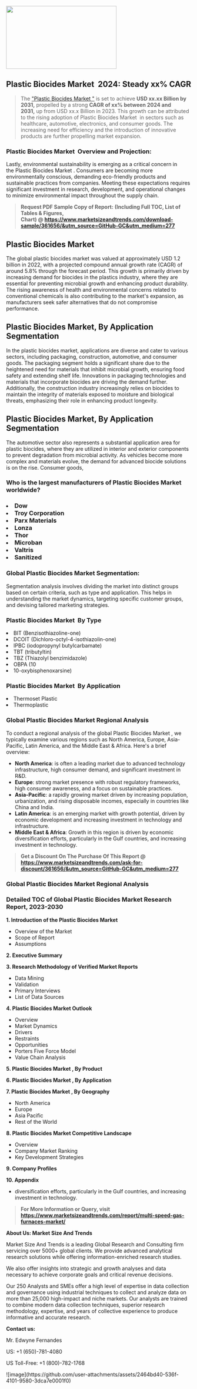<p><img class="alignnone size-medium wp-image-20088" src="https://ffe5etoiles.com/wp-content/uploads/2024/12/MST1-300x171.png" alt="" width="300" height="171" /></p><h2 id="ember46" class="ember-view reader-text-block__heading-2">Plastic Biocides Market &nbsp;2024: Steady&nbsp;xx% CAGR</h2><blockquote id="ember47" class="ember-view reader-text-block__blockquote">The&nbsp;<a class="app-aware-link " href="https://www.marketsizeandtrends.com/download-sample/361656/&utm_source=GitHub-GC&utm_medium=277" target="_blank" data-test-app-aware-link="">"Plastic Biocides Market "</a>&nbsp;is set to achieve&nbsp;<strong>USD&nbsp;xx.xx&nbsp;Billion by 2031,</strong>&nbsp;propelled by a strong&nbsp;<strong>CAGR of&nbsp;xx% between 2024 and 2031,</strong>&nbsp;up from USD xx.x Billion in 2023. This growth can be attributed to the rising adoption of&nbsp;Plastic Biocides Market &nbsp;in sectors such as healthcare, automotive, electronics, and consumer goods. The increasing need for efficiency and the introduction of innovative products are further propelling market expansion.</blockquote><h3 id="ember48" class="ember-view reader-text-block__heading-3">Plastic Biocides Market &nbsp;Overview and Projection:</h3><p id="ember49" class="ember-view reader-text-block__paragraph">Lastly, environmental sustainability is emerging as a critical concern in the&nbsp;Plastic Biocides Market . Consumers are becoming more environmentally conscious, demanding eco-friendly products and sustainable practices from companies. Meeting these expectations requires significant investment in research, development, and operational changes to minimize environmental impact throughout the supply chain.</p><blockquote id="ember50" class="ember-view reader-text-block__blockquote"><strong>Request PDF Sample Copy of Report: (Including Full TOC, List of Tables &amp; Figures, Chart)&nbsp;@&nbsp;<strong><a href="https://www.marketsizeandtrends.com/download-sample/361656/&utm_source=GitHub-GC&utm_medium=277" target="_blank">https://www.marketsizeandtrends.com/download-sample/361656/&utm_source=GitHub-GC&utm_medium=277</a></strong></strong></blockquote><h3 class=""> <h2>Plastic Biocides Market</h2><p>The global plastic biocides market was valued at approximately USD 1.2 billion in 2022, with a projected compound annual growth rate (CAGR) of around 5.8% through the forecast period. This growth is primarily driven by increasing demand for biocides in the plastics industry, where they are essential for preventing microbial growth and enhancing product durability. The rising awareness of health and environmental concerns related to conventional chemicals is also contributing to the market's expansion, as manufacturers seek safer alternatives that do not compromise performance.</p><h2>Plastic Biocides Market, By Application Segmentation</h2><p>In the plastic biocides market, applications are diverse and cater to various sectors, including packaging, construction, automotive, and consumer goods. The packaging segment holds a significant share due to the heightened need for materials that inhibit microbial growth, ensuring food safety and extending shelf life. Innovations in packaging technologies and materials that incorporate biocides are driving the demand further. Additionally, the construction industry increasingly relies on biocides to maintain the integrity of materials exposed to moisture and biological threats, emphasizing their role in enhancing product longevity.</p><h2>Plastic Biocides Market, By Application Segmentation</h2><p>The automotive sector also represents a substantial application area for plastic biocides, where they are utilized in interior and exterior components to prevent degradation from microbial activity. As vehicles become more complex and materials evolve, the demand for advanced biocide solutions is on the rise. Consumer goods, </h3><h3 id="" class="">Who is the largest manufacturers of&nbsp;Plastic Biocides Market  worldwide?</h3><h3 class=""></Li><Li>Dow</Li><Li> Troy Corporation</Li><Li> Parx Materials</Li><Li> Lonza</Li><Li> Thor</Li><Li> Microban</Li><Li> Valtris</Li><Li> Sanitized</h3><h3 id="ember53" class="ember-view reader-text-block__heading-3">Global&nbsp;Plastic Biocides Market  Segmentation:</h3><p id="ember54" class="ember-view reader-text-block__paragraph">Segmentation analysis involves dividing the market into distinct groups based on certain criteria, such as type and application. This helps in understanding the market dynamics, targeting specific customer groups, and devising tailored marketing strategies.</p><h3 id="" class="">Plastic Biocides Market &nbsp;By Type</h3><p></Li><Li>BIT (Benzisothiazoline-one)</Li><Li> DCOIT (Dichloro-octyl-4-isothiazolin-one)</Li><Li> IPBC (iodopropynyl butylcarbamate)</Li><Li> TBT (tributyltin)</Li><Li> TBZ (Thiazolyl benzimidazole)</Li><Li> OBPA (10</Li><Li>10-oxybisphenoxarsine)</p><h3 id="" class="">Plastic Biocides Market &nbsp;By Application</h3><p class=""></Li><Li>Thermoset Plastic</Li><Li> Thermoplastic</p><h3 id="ember62" class="ember-view reader-text-block__heading-3">Global Plastic Biocides Market  Regional Analysis</h3><p id="ember63" class="ember-view reader-text-block__paragraph">To conduct a regional analysis of the global Plastic Biocides Market , we typically examine various regions such as North America, Europe, Asia-Pacific, Latin America, and the Middle East &amp; Africa. Here's a brief overview:</p><ul><li><strong>North America</strong>: is often a leading market due to advanced technology infrastructure, high consumer demand, and significant investment in R&amp;D.</li><li><strong>Europe</strong>: strong market presence with robust regulatory frameworks, high consumer awareness, and a focus on sustainable practices.</li><li><strong>Asia-Pacific</strong>: a rapidly growing market driven by increasing population, urbanization, and rising disposable incomes, especially in countries like China and India.</li><li><strong>Latin America</strong>: is an emerging market with growth potential, driven by economic development and increasing investment in technology and infrastructure.</li><li><strong>Middle East &amp; Africa</strong>: Growth in this region is driven by economic diversification efforts, particularly in the Gulf countries, and increasing investment in technology.</li></ul><blockquote id="ember61" class="ember-view reader-text-block__blockquote"><strong>Get a Discount On The Purchase Of This Report @ <strong><a href="https://html-cleaner.com/" target="">https://www.marketsizeandtrends.com/ask-for-discount/361656/&utm_source=GitHub-GC&utm_medium=277</a></strong></strong></blockquote><h3 id="ember62" class="ember-view reader-text-block__heading-3">Global Plastic Biocides Market  Regional Analysis</h3><h3 id="" class="">Detailed TOC of Global Plastic Biocides Market  Research Report, 2023-2030</h3><p id="" class=""><strong>1. Introduction of the Plastic Biocides Market </strong></p><ul><li>Overview of the Market</li><li>Scope of Report</li><li>Assumptions</li></ul><p id="" class=""><strong>2. Executive Summary</strong></p><p id="" class=""><strong>3. Research Methodology of Verified Market Reports</strong></p><ul><li>Data Mining</li><li>Validation</li><li>Primary Interviews</li><li>List of Data Sources</li></ul><p id="" class=""><strong>4. Plastic Biocides Market  Outlook</strong></p><ul><li>Overview</li><li>Market Dynamics</li><li>Drivers</li><li>Restraints</li><li>Opportunities</li><li>Porters Five Force Model</li><li>Value Chain Analysis</li></ul><p id="" class=""><strong>5. Plastic Biocides Market , By Product</strong></p><p id="" class=""><strong>6. Plastic Biocides Market , By Application</strong></p><p id="" class=""><strong>7. Plastic Biocides Market , By Geography</strong></p><ul><li>North America</li><li>Europe</li><li>Asia Pacific</li><li>Rest of the World</li></ul><p id="" class=""><strong>8. Plastic Biocides Market  Competitive Landscape</strong></p><ul><li>Overview</li><li>Company Market Ranking</li><li>Key Development Strategies</li></ul><p id="" class=""><strong>9. Company Profiles</strong></p><p id="" class=""><strong>10. Appendix</strong></p><ul><li>diversification efforts, particularly in the Gulf countries, and increasing investment in technology.</li></ul><blockquote id="ember65" class="ember-view reader-text-block__blockquote"><strong>For More Information or Query, visit <strong><strong><a href="https://html-cleaner.com/" target="">https://www.marketsizeandtrends.com/report/multi-speed-gas-furnaces-market/</a></strong></strong></strong></blockquote><p id="" class=""><strong>About Us: Market Size And Trends</strong></p><p id="" class="">Market Size And Trends is a leading Global Research and Consulting firm servicing over 5000+ global clients. We provide advanced analytical research solutions while offering information-enriched research studies.</p><p id="" class="">We also offer insights into strategic and growth analyses and data necessary to achieve corporate goals and critical revenue decisions.</p><p id="" class="">Our 250 Analysts and SMEs offer a high level of expertise in data collection and governance using industrial techniques to collect and analyze data on more than 25,000 high-impact and niche markets. Our analysts are trained to combine modern data collection techniques, superior research methodology, expertise, and years of collective experience to produce informative and accurate research.</p><p id="" class=""><strong>Contact us:</strong></p><p id="" class="">Mr. Edwyne Fernandes</p><p id="" class="">US: +1 (650)-781-4080</p><p id="" class="">US Toll-Free: +1 (800)-782-1768</p>
![image](https://github.com/user-attachments/assets/2464bd40-536f-4101-9580-3dca7e0001f0)
